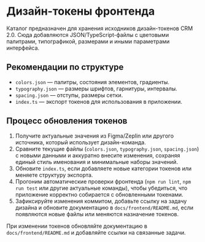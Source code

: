 # Дизайн-токены фронтенда
Каталог предназначен для хранения исходников дизайн-токенов CRM 2.0. Сюда добавляются JSON/TypeScript-файлы с цветовыми палитрами,
типографикой, размерами и иными параметрами интерфейса.

## Рекомендации по структуре
- `colors.json` — палитры, состояния элементов, градиенты.
- `typography.json` — размеры шрифтов, гарнитуры, интервалы.
- `spacing.json` — отступы, размеры сетки.
- `index.ts` — экспорт токенов для использования в приложении.

## Процесс обновления токенов
1. Получите актуальные значения из Figma/Zeplin или другого источника, который использует дизайн-команда.
2. Сравните текущие файлы (`colors.json`, `typography.json`, `spacing.json`) с новыми данными и аккуратно внесите изменения, сохраняя единый стиль именования и минимальные наборы значений.
3. Обновите `index.ts`, если добавляете новые категории токенов или меняете структуру экспорта.
4. Прогоним автоматические проверки фронтенда (`npm run lint`, `npm run test` или другие актуальные команды), чтобы убедиться, что приложение корректно собирается с обновленными токенами.
5. Зафиксируйте изменения коммитом, добавьте ссылку на задачу дизайна и обновите документацию в `docs/frontend/README.md`, если появляются новые файлы или меняются назначение токенов.

При изменении токенов обновляйте документацию в `docs/frontend/README.md` и добавляйте ссылки на связанные задачи.
